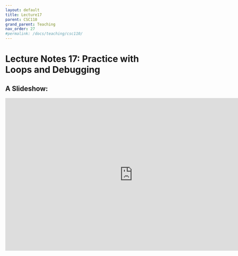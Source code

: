 ```yaml
---
layout: default
title: Lecture17
parent: CSC110
grand_parent: Teaching
nav_order: 27
#permalink: /docs/teaching/csc110/
---  
```

  

Lecture Notes 17: Practice with Loops and Debugging
===========================================



A Slideshow:
---------------


<iframe src="https://docs.google.com/presentation/d/e/2PACX-1vQ_JyhIdUqurU1hm2_Vn9yJeJH5M-9wYzPaIDzLwl2LFxSOtQjeXKxRjTOvJBXcBnjp4qmZy0xCHY4Q/embed?start=false&loop=false&delayms=60000" frameborder="0" width="800" height="479" allowfullscreen="true" mozallowfullscreen="true" webkitallowfullscreen="true"></iframe>